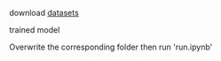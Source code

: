 
download [datasets](https://drive.google.com/file/d/1NH1B2cWN3GTBtzGnkka_qs-A5N0dFEVb/view?usp=drive_link)

trained model 

Overwrite the corresponding folder then run 'run.ipynb'
